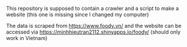 This repository is supposed to contain a crawler and a script to make a website (this one is missing since I changed my computer)

The data is scraped from https://www.foody.vn/ and the website can be accessed via https://minhhieutran2112.shinyapps.io/foody/ (should only work in Vietnam)

